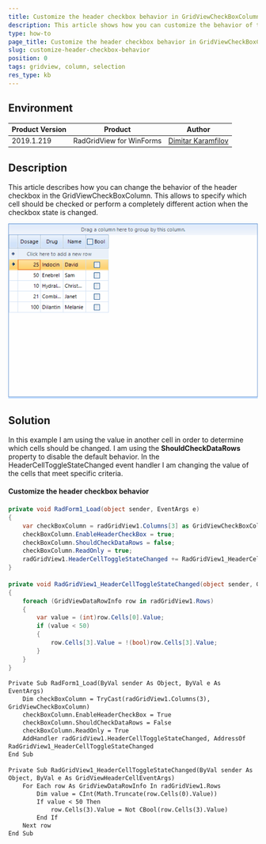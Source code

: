 ```yaml
---
title: Customize the header checkbox behavior in GridViewCheckBoxColumn  
description: This article shows how you can customize the behavior of the header checkbox.
type: how-to
page_title: Customize the header checkbox behavior in GridViewCheckBoxColumn  
slug: customize-header-checkbox-behavior
position: 0
tags: gridview, column, selection
res_type: kb
---
```


## Environment
 
|Product Version|Product|Author|
|----|----|----|
|2019.1.219|RadGridView for WinForms|[Dimitar Karamfilov](https://www.telerik.com/blogs/author/dimitar-karamfilov)|
 

## Description
 
This article describes how you can change the behavior of the header checkbox in the GridViewCheckBoxColumn. This allows to specify which cell should be checked or perform a completely different action when the checkbox state is changed.  

![](images/customize-header-checkbox-behavior001.gif)

## Solution 

In this example I am using the value in another cell in order to determine which cells should be changed. I am using the __ShouldCheckDataRows__ property to disable the default behavior. In the HeaderCellToggleStateChanged event handler I am changing the value of the cells that meet specific criteria.


#### Customize the header checkbox behavior

````C#
private void RadForm1_Load(object sender, EventArgs e)
{
    var checkBoxColumn = radGridView1.Columns[3] as GridViewCheckBoxColumn;
    checkBoxColumn.EnableHeaderCheckBox = true;
    checkBoxColumn.ShouldCheckDataRows = false;
    checkBoxColumn.ReadOnly = true;
    radGridView1.HeaderCellToggleStateChanged += RadGridView1_HeaderCellToggleStateChanged;
}

private void RadGridView1_HeaderCellToggleStateChanged(object sender, GridViewHeaderCellEventArgs e)
{
    foreach (GridViewDataRowInfo row in radGridView1.Rows)
    {
        var value = (int)row.Cells[0].Value;
        if (value < 50)
        {
            row.Cells[3].Value = !(bool)row.Cells[3].Value;
        }
    }
}
````
````VB.NET
Private Sub RadForm1_Load(ByVal sender As Object, ByVal e As EventArgs)
	Dim checkBoxColumn = TryCast(radGridView1.Columns(3), GridViewCheckBoxColumn)
	checkBoxColumn.EnableHeaderCheckBox = True
	checkBoxColumn.ShouldCheckDataRows = False
	checkBoxColumn.ReadOnly = True
	AddHandler radGridView1.HeaderCellToggleStateChanged, AddressOf RadGridView1_HeaderCellToggleStateChanged
End Sub

Private Sub RadGridView1_HeaderCellToggleStateChanged(ByVal sender As Object, ByVal e As GridViewHeaderCellEventArgs)
	For Each row As GridViewDataRowInfo In radGridView1.Rows
		Dim value = CInt(Math.Truncate(row.Cells(0).Value))
		If value < 50 Then
			row.Cells(3).Value = Not CBool(row.Cells(3).Value)
		End If
	Next row
End Sub
````

